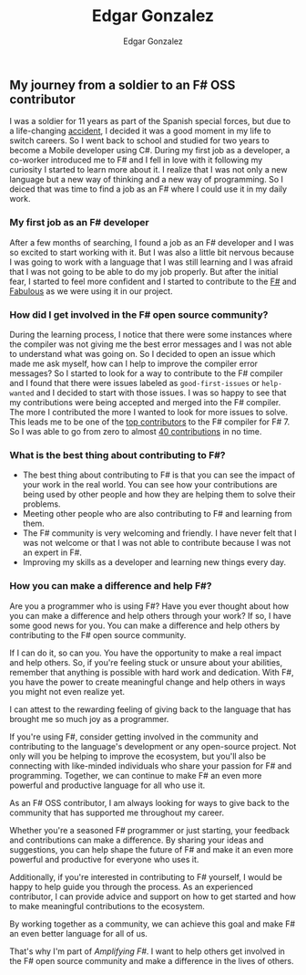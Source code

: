 ﻿---
title: Edgar Gonzalez
preview: I went from zero to hero in no time
isDraft: true
author: Edgar Gonzalez
slug: edgar-gonzalez
profilePicture: /images/authors/EdgarGonzalez.jpg
---
## My journey from a soldier to an F# OSS contributor

I was a soldier for 11 years as part of the Spanish special forces, but due to a life-changing [accident](https://scielo.isciii.es/scielo.php?script=sci_arttext&pid=S1887-85712014000400006), I decided it was a good moment in my life to switch careers.
So I went back to school and studied for two years to become a Mobile developer using C#. During my first job as a developer, a co-worker introduced me to F# and I fell in love with it following my curiosity I started to learn more about it.
I realize that I was not only a new language but a new way of thinking and a new way of programming. So I deiced that was time to find a job as an F# where I could use it in my daily work.

### My first job as an F# developer
After a few months of searching, I found a job as an F# developer and I was so excited to start working with it. But I was also a little bit nervous because I was going to work with a language that I was still learning and I was afraid that I was not going to be able to do my job properly.
But after the initial fear, I started to feel more confident and I started to contribute to the [F#](https://github.com/dotnet/fsharp) and [Fabulous](https://github.com/fabulous-dev) as we were using it in our project.

### How did I get involved in the F# open source community?

During the learning process, I notice that there were some instances where the compiler was not giving me the best error messages and I was not able to understand what was going on. So I decided to open an issue which made me ask myself, how can I help to improve the compiler error messages? So I started to look for a way to contribute to the F# compiler and I found that there were issues
labeled as `good-first-issues` or `help-wanted` and I decided to start with those issues. I was so happy to see that my contributions were being accepted and merged into the F# compiler. The more I contributed the more I wanted to look for more issues to solve. This leads me to be one of the [top contributors](https://devblogs.microsoft.com/dotnet/announcing-fsharp-7/#edgar-gonzalez) to the F# compiler for F# 7.
So I was able to go from zero to almost [40 contributions](https://github.com/dotnet/fsharp/pulls?q=is%3Apr+is%3Aclosed+author%3Aedgarfgp) in no time.

### What is the best thing about contributing to F#?

- The best thing about contributing to F# is that you can see the impact of your work in the real world. You can see how your contributions are being used by other people and how they are helping them to solve their problems.
- Meeting other people who are also contributing to F# and learning from them.
- The F# community is very welcoming and friendly. I have never felt that I was not welcome or that I was not able to contribute because I was not an expert in F#.
- Improving my skills as a developer and learning new things every day.

### How you can make a difference and help F#?

Are you a programmer who is using F#? Have you ever thought about how you can make a difference and help others through your work? If so, I have some good news for you. You can make a difference and help others by contributing to the F# open source community.

If I can do it, so can you. You have the opportunity to make a real impact and help others. So, if you're feeling stuck or unsure about your abilities, remember that anything is possible with hard work and dedication. With F#, you have the power to create meaningful change and help others in ways you might not even realize yet.

I can attest to the rewarding feeling of giving back to the language that has brought me so much joy as a programmer.

If you're using F#, consider getting involved in the community and contributing to the language's development or any open-source project. Not only will you be helping to improve the ecosystem, but you'll also be connecting with like-minded individuals who share your passion for F# and programming. Together, we can continue to make F# an even more powerful and productive language for all who use it.

As an F# OSS contributor, I am always looking for ways to give back to the community that has supported me throughout my career.

Whether you're a seasoned F# programmer or just starting, your feedback and contributions can make a difference. By sharing your ideas and suggestions, you can help shape the future of F# and make it an even more powerful and productive for everyone who uses it.

Additionally, if you're interested in contributing to F# yourself, I would be happy to help guide you through the process. As an experienced contributor, I can provide advice and support on how to get started and how to make meaningful contributions to the ecosystem.

By working together as a community, we can achieve this goal and make F# an even better language for all of us.

That's why I'm part of _Amplifying F#_. I want to help others get involved in the F# open source community and make a difference in the lives of others.